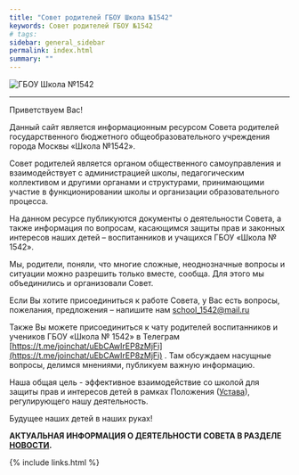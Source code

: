 ```yaml
---
title: "Совет родителей ГБОУ Школа №1542"
keywords: Совет родителей ГБОУ №1542
# tags:
sidebar: general_sidebar
permalink: index.html
summary: ""
---
```


<p><img src="{{ "images/gym1542.jpeg" }}" alt="ГБОУ Школа №1542"/></p>

*** 

Приветствуем Вас!

Данный сайт является информационным ресурсом Совета родителей государственного бюджетного общеобразовательного учреждения города Москвы «Школа №1542».

Совет родителей является органом общественного самоуправления и взаимодействует с администрацией школы, педагогическим коллективом и другими органами и структурами, принимающими участие в функционировании школы и организации образовательного процесса.

На данном ресурсе публикуются документы о деятельности Совета, а также информация по вопросам, касающимся защиты прав и законных интересов наших детей – воспитанников и учащихся ГБОУ «Школа № 1542».

Мы, родители, поняли, что многие сложные, неоднозначные вопросы и ситуации можно разрешить только вместе, сообща. Для этого мы объединились и организовали Совет.

Если Вы хотите присоединиться к работе Совета, у Вас есть вопросы, пожелания, предложения – напишите нам [school_1542@mail.ru](mailto:school_1542@mail.ru)

Также Вы можете присоединиться к чату родителей воспитанников и учеников  ГБОУ «Школа № 1542» в Телеграм [https://t.me/joinchat/uEbCAwIrEP8zMjFi](https://t.me/joinchat/uEbCAwIrEP8zMjFi) . Там обсуждаем насущные вопросы, делимся мнениями, публикуем важную информацию.

Наша общая цель  - эффективное взаимодействие со школой для защиты прав и интересов детей в рамках Положения ([Устава](images/ustav.pdf)), регулирующего нашу деятельность.

Будущее наших детей в наших руках!

**АКТУАЛЬНАЯ ИНФОРМАЦИЯ О ДЕЯТЕЛЬНОСТИ СОВЕТА В РАЗДЕЛЕ [НОВОСТИ](news.html).**

{% include links.html %}

